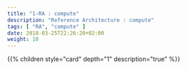 ```yaml
---
title: "1-RA : compute"
description: "Reference Architecture : compute"
tags: [ "RA", "compute" ]
date: 2018-03-25T22:26:20+02:00
weight: 10
---
```

{{% children style="card" depth="1"  description="true" %}}
